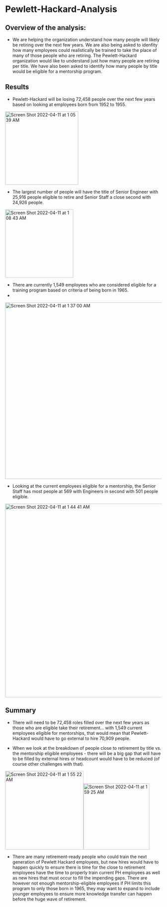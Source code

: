 # Pewlett-Hackard-Analysis


## Overview of the analysis:
- We are helping the organization understand how many people will likely be retiring over the next few years. We are also being asked to idenfity how many employees could realistically be trained to take the place of many of those people who are retiring. The Pewlett-Hackard organization would like to understand just how many people are retiring per title. We have also been asked to identify how many people by title would be eligible for a mentorship program.

## Results

- Pewlett-Hackard will be losing 72,458 people over the next few years based on looking at employees born from 1952 to 1955.

<img width="235" alt="Screen Shot 2022-04-11 at 1 05 39 AM" src="https://user-images.githubusercontent.com/98680133/162668517-03fc7006-8561-4ea7-ab3d-412891794be1.png">

- The largest number of people will have the title of Senior Engineer with 25,916 people eligible to retire and Senior Staff a close second with 24,926 people.

<img width="219" alt="Screen Shot 2022-04-11 at 1 08 43 AM" src="https://user-images.githubusercontent.com/98680133/162668777-1aa1bd14-9b08-4751-a7a8-9923a5c8189e.png">

- There are currently 1,549 employees who are considered eligible for a training program based on criteria of being born in 1965.
- 
<img width="566" alt="Screen Shot 2022-04-11 at 1 37 00 AM" src="https://user-images.githubusercontent.com/98680133/162672138-f5220529-6100-4856-9a0b-1211baeb81b4.png">

- Looking at the current employees eligible for a mentorship, the Senior Staff has most people at 569 with Engineers in second with 501 people eligible.

<img width="621" alt="Screen Shot 2022-04-11 at 1 44 41 AM" src="https://user-images.githubusercontent.com/98680133/162672332-96f6dc50-dbdf-411e-be78-ee5139c429dc.png">

## Summary 

- There will need to be 72,458 roles filled over the next few years as those who are eligible take their retirement... with 1,549 current employees eligible for mentorships, that would mean that Pewlett-Hackard would have to go external to hire 70,909 people.

- When we look at the breakdown of people close to retirement by title vs. the mentorship eligible employees - there will be a big gap that will have to be filled by external hires or headcount would have to be reduced (of course other challenges with that).

<img width="252" alt="Screen Shot 2022-04-11 at 1 55 22 AM" src="https://user-images.githubusercontent.com/98680133/162673861-21494b0c-ba68-4adf-be88-e37905dddba9.png"><img width="212" alt="Screen Shot 2022-04-11 at 1 59 25 AM" src="https://user-images.githubusercontent.com/98680133/162673994-c56e4f7f-9117-46a5-8af7-cc3622e7479a.png">


- There are many retirement-ready people who could train the next generation of Pewlett Hackard employees, but new hires would have to happen quickly to ensure there is time for the close to retirement employees have the time to properly train current PH employees as well as new hires that must occur to fill the impending gaps. There are however not enough mentorship-eligible employees if PH limits this program to only those born in 1965, they may want to expand to include younger employees to ensure more knowledge transfer can happen before the huge wave of retirement.